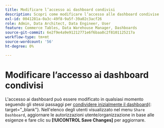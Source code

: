 ```yaml
---
title: Modificare l’accesso ai dashboard condivisi
description: Scopri come modificare l’accesso alle dashboard condivise.
exl-id: 0041281a-0a3c-49f8-9a5f-39a02c3acf26
role: Admin, Data Architect, Data Engineer, User
feature: Commerce Tables, Data Warehouse Manager, Dashboards
source-git-commit: 6e2f9e4a9e91212771e6f6baa8c2f8101125217a
workflow-type: tm+mt
source-wordcount: '56'
ht-degree: 0%

---
```


# Modificare l’accesso ai dashboard condivisi

L&#39;accesso ai dashboard può essere modificato in qualsiasi momento seguendo gli stessi passaggi per [condividere inizialmente il dashboard](../../data-user/dashboards/share-dashboard-with-users.md){: target="_blank"}. Nell&#39;elenco degli utenti visualizzato nel menu `Share Dashboard`, aggiornare le autorizzazioni utente/organizzazione in base alle esigenze e fare clic su **[!UICONTROL Save Changes]** per aggiornare.
